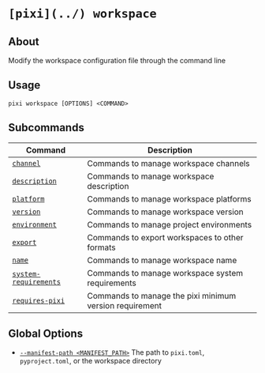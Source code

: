 # `[pixi](../) workspace`

## About

Modify the workspace configuration file through the command line

## Usage

```text
pixi workspace [OPTIONS] <COMMAND>

```

## Subcommands

| Command                                       | Description                                             |
| --------------------------------------------- | ------------------------------------------------------- |
| [`channel`](channel/)                         | Commands to manage workspace channels                   |
| [`description`](description/)                 | Commands to manage workspace description                |
| [`platform`](platform/)                       | Commands to manage workspace platforms                  |
| [`version`](version/)                         | Commands to manage workspace version                    |
| [`environment`](environment/)                 | Commands to manage project environments                 |
| [`export`](export/)                           | Commands to export workspaces to other formats          |
| [`name`](name/)                               | Commands to manage workspace name                       |
| [`system-requirements`](system-requirements/) | Commands to manage workspace system requirements        |
| [`requires-pixi`](requires-pixi/)             | Commands to manage the pixi minimum version requirement |

## Global Options

- [`--manifest-path <MANIFEST_PATH>`](#arg---manifest-path) The path to `pixi.toml`, `pyproject.toml`, or the workspace directory
